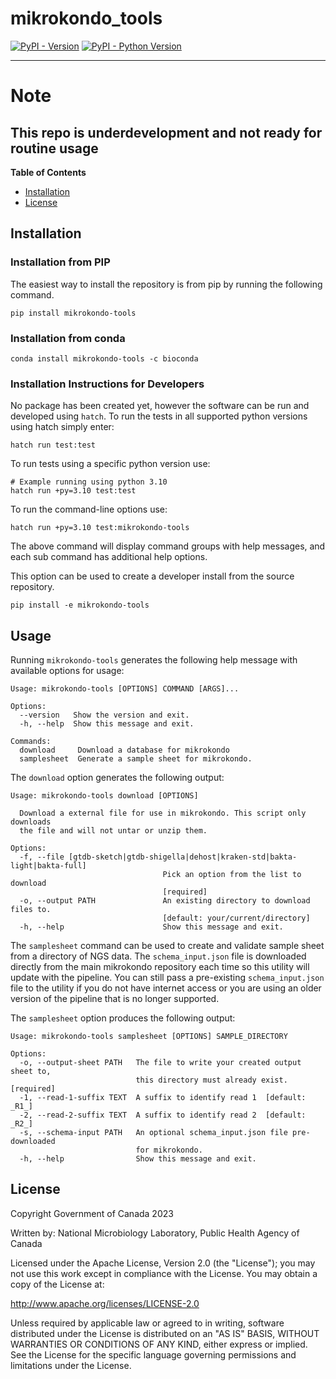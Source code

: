 # mikrokondo_tools

[![PyPI - Version](https://img.shields.io/pypi/v/mikrokondo-tools.svg)](https://pypi.org/project/mikrokondo-tools)
[![PyPI - Python Version](https://img.shields.io/pypi/pyversions/mikrokondo-tools.svg)](https://pypi.org/project/mikrokondo-tools)

-----

# Note

## This repo is underdevelopment and not ready for routine usage

**Table of Contents**

- [Installation](#installation)
- [License](#license)

## Installation

### Installation from PIP

The easiest way to install the repository is from pip by running the following command.

```
pip install mikrokondo-tools
```

### Installation from conda

```
conda install mikrokondo-tools -c bioconda
```


### Installation Instructions for Developers

No package has been created yet, however the software can be run and developed using `hatch`. To run the tests in all supported python versions using hatch simply enter:
```
hatch run test:test
```

To run tests using a specific python version use:

```
# Example running using python 3.10
hatch run +py=3.10 test:test
```

To run the command-line options use:

```
hatch run +py=3.10 test:mikrokondo-tools
```

The above command will display command groups with help messages, and each sub command has additional help options.

This option can be used to create a developer install from the source repository.

```console
pip install -e mikrokondo-tools
```

## Usage

Running `mikrokondo-tools` generates the following help message with available options for usage:

```
Usage: mikrokondo-tools [OPTIONS] COMMAND [ARGS]...

Options:
  --version   Show the version and exit.
  -h, --help  Show this message and exit.

Commands:
  download     Download a database for mikrokondo
  samplesheet  Generate a sample sheet for mikrokondo.
```

The `download` option generates the following output:

```
Usage: mikrokondo-tools download [OPTIONS]

  Download a external file for use in mikrokondo. This script only downloads
  the file and will not untar or unzip them.

Options:
  -f, --file [gtdb-sketch|gtdb-shigella|dehost|kraken-std|bakta-light|bakta-full]
                                  Pick an option from the list to download
                                  [required]
  -o, --output PATH               An existing directory to download files to.
                                  [default: your/current/directory]
  -h, --help                      Show this message and exit.
```

The `samplesheet` command can be used to create and validate sample sheet from a directory of NGS data. The `schema_input.json` file is downloaded directly from the main mikrokondo repository each time so this utility will update with the pipeline. You can still pass a pre-existing `schema_input.json` file to the utility if you do not have internet access or you are using an older version of the pipeline that is no longer supported.

The `samplesheet` option produces the following output:

```
Usage: mikrokondo-tools samplesheet [OPTIONS] SAMPLE_DIRECTORY

Options:
  -o, --output-sheet PATH   The file to write your created output sheet to,
                            this directory must already exist.  [required]
  -1, --read-1-suffix TEXT  A suffix to identify read 1  [default: _R1_]
  -2, --read-2-suffix TEXT  A suffix to identify read 2  [default: _R2_]
  -s, --schema-input PATH   An optional schema_input.json file pre-downloaded
                            for mikrokondo.
  -h, --help                Show this message and exit.
```


## License

Copyright Government of Canada 2023

Written by: National Microbiology Laboratory, Public Health Agency of Canada

Licensed under the Apache License, Version 2.0 (the "License"); you may not use this work except in compliance with the License. You may obtain a copy of the License at:

http://www.apache.org/licenses/LICENSE-2.0

Unless required by applicable law or agreed to in writing, software distributed under the License is distributed on an "AS IS" BASIS, WITHOUT WARRANTIES OR CONDITIONS OF ANY KIND, either express or implied. See the License for the specific language governing permissions and limitations under the License.
